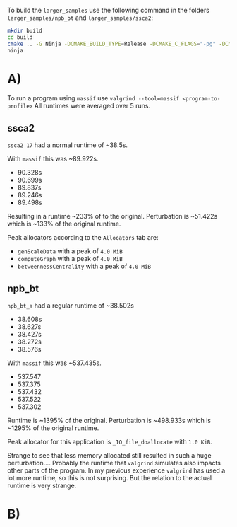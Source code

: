 To build the `larger_samples` use the following command in the folders `larger_samples/npb_bt` and `larger_samples/ssca2`:

```bash
mkdir build
cd build
cmake .. -G Ninja -DCMAKE_BUILD_TYPE=Release -DCMAKE_C_FLAGS="-pg" -DCMAKE_CXX_FLAGS="-pg"
ninja
```


# A)
To run a program using `massif` use `valgrind --tool=massif <program-to-profile>`
All runtimes were averaged over 5 runs.

## ssca2

`ssca2 17` had a normal runtime of ~38.5s.

With `massif` this was ~89.922s.
- 90.328s
- 90.699s
- 89.837s
- 89.246s
- 89.498s

Resulting in a runtime ~233% of to the original.
Perturbation is ~51.422s which is ~133% of the original runtime.

Peak allocators according to the `Allocators` tab are:
- `genScaleData` with a peak of `4.0 MiB`
- `computeGraph` with a peak of `4.0 MiB`
- `betweennessCentrality` with a peak of `4.0 MiB`


## npb_bt

`npb_bt_a` had a regular runtime of ~38.502s
- 38.608s
- 38.627s
- 38.427s
- 38.272s
- 38.576s


With `massif` this was ~537.435s.
- 537.547
- 537.375
- 537.432
- 537.522
- 537.302

Runtime is ~1395% of the original.
Perturbation is ~498.933s which is ~1295% of the original runtime.

Peak allocator for this application is `_IO_file_doallocate` with `1.0 KiB`.


Strange to see that less memory allocated still resulted in such a huge perturbation....
Probably the runtime that `valgrind` simulates also impacts other parts of the program.
In my previous experience `valgrind` has used a lot more runtime, so this is not surprising.
But the relation to the actual runtime is very strange.

# B)

